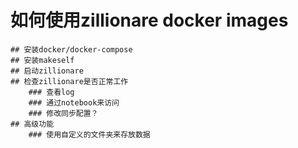 # 如何使用zillionare docker images
    ## 安装docker/docker-compose
    ## 安装makeself
    ## 启动zillionare
    ## 检查zillionare是否正常工作
        ### 查看log
        ### 通过notebook来访问
        ### 修改同步配置？
    ## 高级功能
        ### 使用自定义的文件夹来存放数据